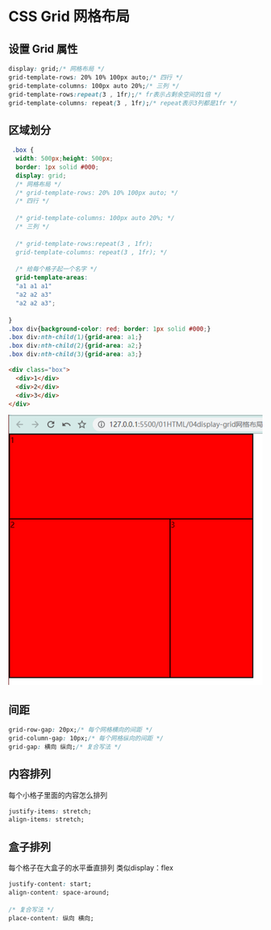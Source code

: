# CSS Grid 网格布局

## 设置 Grid 属性
```css
display: grid;/* 网格布局 */
grid-template-rows: 20% 10% 100px auto;/* 四行 */
grid-template-columns: 100px auto 20%;/* 三列 */
grid-template-rows:repeat(3 , 1fr);/* fr表示占剩余空间的1倍 */
grid-template-columns: repeat(3 , 1fr);/* repeat表示3列都是1fr */
```

## 区域划分

```css
 .box {
  width: 500px;height: 500px;
  border: 1px solid #000;
  display: grid;
  /* 网格布局 */
  /* grid-template-rows: 20% 10% 100px auto; */
  /* 四行 */

  /* grid-template-columns: 100px auto 20%; */
  /* 三列 */

  /* grid-template-rows:repeat(3 , 1fr);
  grid-template-columns: repeat(3 , 1fr); */
  
  /* 给每个格子起一个名字 */
  grid-template-areas: 
  "a1 a1 a1"
  "a2 a2 a3"
  "a2 a2 a3";
  
}
.box div{background-color: red; border: 1px solid #000;}
.box div:nth-child(1){grid-area: a1;}
.box div:nth-child(2){grid-area: a2;}
.box div:nth-child(3){grid-area: a3;}
```

```html
<div class="box">
  <div>1</div>
  <div>2</div>
  <div>3</div>
</div>
```

![grid](./img/grid.png)

## 间距

```css
grid-row-gap: 20px;/* 每个网格横向的间距 */
grid-column-gap: 10px;/* 每个网格纵向的间距 */
grid-gap: 横向 纵向;/* 复合写法 */
```

## 内容排列

每个小格子里面的内容怎么排列

```css
justify-items: stretch;
align-items: stretch;
```

## 盒子排列

每个格子在大盒子的水平垂直排列  类似display：flex

```css
justify-content: start;
align-content: space-around;

/* 复合写法 */
place-content: 纵向 横向;
```

### 